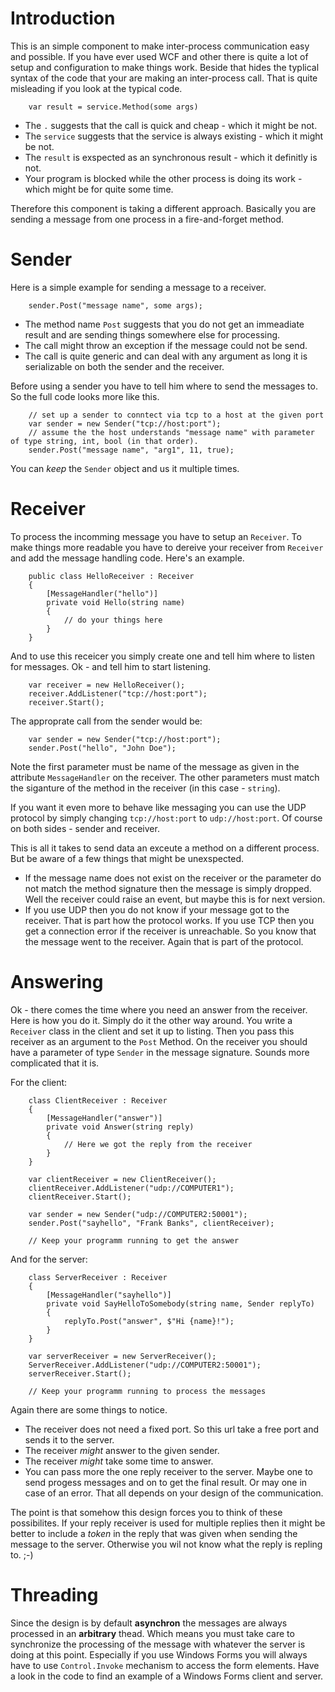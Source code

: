 # Introduction
This is an simple component to make inter-process communication easy and possible. 
If you have ever used WCF and other there is quite a lot of setup and configuration to make things work. 
Beside that hides the typlical syntax of the code that your are making an inter-process call. 
That is quite misleading if you look at the typical code.
```
    var result = service.Method(some args)
```  
* The `.` suggests that the call is quick and cheap - which it might be not.
* The `service` suggests that the service is always existing - which it might be not.
* The `result` is exspected as an synchronous result - which it definitly is not. 
* Your program is blocked while the other process is doing its work - which might be for quite some time.

Therefore this component is taking a different approach. 
Basically you are sending a message from one process in a fire-and-forget method. 

# Sender
Here is a simple example for sending a message to a receiver.
```  
    sender.Post("message name", some args);
```      
* The method name `Post` suggests that you do not get an immeadiate result and are sending things somewhere else for processing.
* The call might throw an exception if the message could not be send.
* The call is quite generic and can deal with any argument as long it is serializable on both the sender and the receiver.

Before using a sender you have to tell him where to send the messages to. So the full code looks more like this.
```  
    // set up a sender to conntect via tcp to a host at the given port
    var sender = new Sender("tcp://host:port");
    // assume the the host understands "message name" with parameter of type string, int, bool (in that order).
    sender.Post("message name", "arg1", 11, true);
```  
You can *keep* the `Sender` object and us it multiple times.

# Receiver
To process the incomming message you have to setup an `Receiver`. To make things more readable you have 
to dereive your receiver from `Receiver` and add the message handling code. Here's an example.
```  
    public class HelloReceiver : Receiver
    {
        [MessageHandler("hello")]
        private void Hello(string name)
        {
            // do your things here
        }
    }
```      
And to use this receicer you simply create one and tell him where to listen for messages. Ok - and tell him to start listening.
```  
    var receiver = new HelloReceiver();
    receiver.AddListener("tcp://host:port");
    receiver.Start();
```      
The approprate call from the sender would be:
```  
    var sender = new Sender("tcp://host:port");
    sender.Post("hello", "John Doe");
```      
Note the first parameter must be name of the message as given in the attribute `MessageHandler` on the receiver. 
The other parameters must match the siganture of the method in the receiver (in this case - `string`).

If you want it even more to behave like messaging you can use the UDP protocol by simply changing `tcp://host:port` to `udp://host:port`. 
Of course on both sides - sender and receiver.

This is all it takes to send data an exceute a method on a different process. 
But be aware of a few things that might be unexspected.
* If the message name does not exist on the receiver or the parameter do not match the method signature then the message is simply dropped. 
Well the receiver could raise an event, but maybe this is for next version.
* If you use UDP then you do not know if your message got to the receiver. 
That is part how the protocol works. If you use TCP then you get a connection error if the receiver is unreachable. 
So you know that the message went to the receiver. Again that is part of the protocol.

# Answering
Ok - there comes the time where you need an answer from the receiver. Here is how you do it.
Simply do it the other way around. You write a `Receiver` class in the client and set it up to listing. 
Then you pass this receiver as an argument to the `Post` Method. 
On the receiver you should have a parameter of type `Sender` in the message signature. Sounds more complicated that it is.

For the client:
```      
    class ClientReceiver : Receiver
    {
        [MessageHandler("answer")]
        private void Answer(string reply)
        {
            // Here we got the reply from the receiver
        }
    }
    
    var clientReceiver = new ClientReceiver();
    clientReceiver.AddListener("udp://COMPUTER1");
    clientReceiver.Start();
    
    var sender = new Sender("udp://COMPUTER2:50001");
    sender.Post("sayhello", "Frank Banks", clientReceiver);
    
    // Keep your programm running to get the answer
```      
And for the server:    
```      
    class ServerReceiver : Receiver
    {
        [MessageHandler("sayhello")]
        private void SayHelloToSomebody(string name, Sender replyTo)
        {
            replyTo.Post("answer", $"Hi {name}!");
        }
    }
    
    var serverReceiver = new ServerReceiver();
    ServerReceiver.AddListener("udp://COMPUTER2:50001");
    serverReceiver.Start();
    
    // Keep your programm running to process the messages
```  
Again there are some things to notice.
* The receiver does not need a fixed port. So this url take a free port and sends it to the server.
* The receiver *might* answer to the given sender.
* The receiver *might* take some time to answer.
* You can pass more the one reply receiver to the server. 
Maybe one to send progess messages and on to get the final result. Or may one in case of an error. 
That all depends on your design of the communication.

The point is that somehow this design forces you to think of these possibilites.
If your reply receiver is used for multiple replies then it might be better to include a *token* in the reply that was given when sending
the message to the server. Otherwise you wil not know what the reply is repling to. ;-)

# Threading
Since the design is by default **asynchron** the messages are always processed in an **arbitrary** thead. 
Which means you must take care to synchronize the processing of the message with whatever the server is doing at this point. 
Especially if you use Windows Forms you will always have to use `Control.Invoke` mechanism to access the form elements. 
Have a look in the code to find an example of a Windows Forms client and server.
